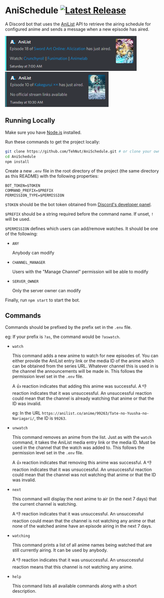 # AniSchedule [![Latest Release](https://img.shields.io/github/v/release/TehNut/AniSchedule?color=%233DB4F2&label=release&style=flat-square)](https://github.com/TehNut/AniSchedule/releases/latest)

A Discord bot that uses the [AniList](https://anilist.co) API to retrieve the airing schedule for configured anime and 
sends a message when a new episode has aired.

![Example Announcement](./img/example.png) ![Example Announcement](./img/example2.png)

## Running Locally

Make sure you have [Node.js](https://nodejs.org/) installed.

Run these commands to get the project locally:

```sh
git clone https://github.com/TehNut/AniSchedule.git # or clone your own fork
cd AniSchedule
npm install
```

Create a new `.env` file in the root directory of the project (the same directory as this README) with the following properties:

```
BOT_TOKEN=$TOKEN
COMMAND_PREFIX=$PREFIX
PERMISSION_TYPE=$PERMISSION
```

`$TOKEN` should be the bot token obtained from [Discord's developer panel](https://discordapp.com/developers/).

`$PREFIX` should be a string required before the command name. If unset, `!` will be used.

`$PERMISSION` defines which users can add/remove watches. It should be one of the following: 

  * `ANY` 
  
    Anybody can modify
    
  * `CHANNEL_MANAGER` 
  
    Users with the "Manage Channel" permission will be able to modify
    
  * `SERVER_OWNER` 
    
    Only the server owner can modify

Finally, run `npm start` to start the bot.

## Commands

Commands should be prefixed by the prefix set in the `.env` file.

eg: If your prefix is `?as`, the command would be `?aswatch`.
  
* `watch`

  This command adds a new anime to watch for new episodes of. You can either provide the AniList entry link or the media 
  ID of the anime which can be obtained from the series URL. Whatever channel this is used in is the channel the announcements 
  will be made in. This follows the permission level set in the `.env` file.
  
  A 👍 reaction indicates that adding this anime was successful. A 👎 reaction indicates that it was unsuccessful. An unsuccessful
  reaction could mean that the channel is already watching that anime or that the ID was invalid.
  
  eg: In the URL `https://anilist.co/anime/99263/Tate-no-Yuusha-no-Nariagari/`, the ID is `99263`.

* `unwatch`

  This command removes an anime from the list. Just as with the `watch` command, it takes the AniList media entry link or
  the media ID. Must be used in the channel that the watch was added to. This follows the permission level set in the `.env` 
  file.
  
  A 👍 reaction indicates that removing this anime was successful. A 👎 reaction indicates that it was unsuccessful. An unsuccessful
  reaction could mean that the channel was not watching that anime or that the ID was invalid.
  
* `next`

  This command will display the next anime to air (in the next 7 days) that the current channel is watching.
  
  A 👎 reaction indicates that it was unsuccessful. An unsuccessful reaction could mean that the channel is not watching
  any anime or that none of the watched anime have an episode airing in the next 7 days.

* `watching`
  
  This command prints a list of all anime names being watched that are still currently airing. It can be used by anybody.

  A 👎 reaction indicates that it was unsuccessful. An unsuccessful reaction means that this channel is not watching any
  anime.
  
* `help`

  This command lists all available commands along with a short description.
